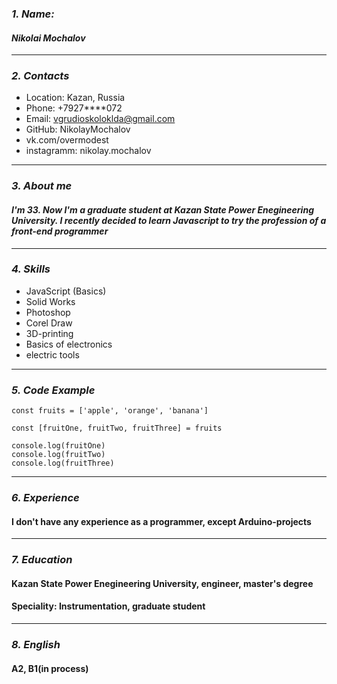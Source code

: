 ### ___1. Name:___
#### _Nikolai Mochalov_
---
### ___2. Contacts___
* Location: Kazan, Russia
* Phone: +7927****072
* Email: vgrudioskoloklda@gmail.com
* GitHub: NikolayMochalov
* vk.com/overmodest
* instagramm: nikolay.mochalov
---
### ___3. About me___
#### *I'm 33. Now I'm a graduate student at Kazan State Power Enegineering University. I recently decided to learn Javascript to try the profession of a front-end programmer*
---

### ___4. Skills___
- JavaScript (Basics)
- Solid Works
- Photoshop
- Corel Draw
- 3D-printing
- Basics of electronics
- electric tools
---

### ___5. Code Example___
```
const fruits = ['apple', 'orange', 'banana']

const [fruitOne, fruitTwo, fruitThree] = fruits

console.log(fruitOne)
console.log(fruitTwo)
console.log(fruitThree)
```

---

### ___6. Experience___
#### I don't have any experience as a programmer, except Arduino-projects

---

### ___7. Education___
#### Kazan State Power Enegineering University, engineer, master's degree 
#### Speciality: Instrumentation, graduate student

---

### ___8. English___
#### A2, B1(in process)
